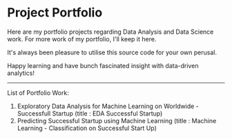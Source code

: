 # Project Portfolio

Here are my portfolio projects regarding Data Analysis and Data Science work. 
For more work of my portfolio, I'll keep it here. 

It's always been pleasure to utilise this source code for your own perusal. 

Happy learning and have bunch fascinated insight with data-driven analytics!

---

List of Portfolio Work:
1. Exploratory Data Analysis for Machine Learning on Worldwide - Successfull Startup (title : EDA Successful Startup)
2. Predicting Successful Startup using Machine Learning (title : Machine Learning - Classification on Successful Start Up)
